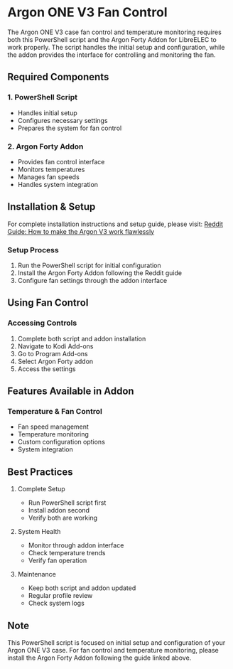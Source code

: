 # Argon ONE V3 Fan Control

The Argon ONE V3 case fan control and temperature monitoring requires both this PowerShell script and the Argon Forty Addon for LibreELEC to work properly. The script handles the initial setup and configuration, while the addon provides the interface for controlling and monitoring the fan.

## Required Components

### 1. PowerShell Script
- Handles initial setup
- Configures necessary settings
- Prepares the system for fan control

### 2. Argon Forty Addon
- Provides fan control interface
- Monitors temperatures
- Manages fan speeds
- Handles system integration

## Installation & Setup

For complete installation instructions and setup guide, please visit:
[Reddit Guide: How to make the Argon V3 work flawlessly](https://www.reddit.com/r/libreELEC/comments/1hxsc2a/guide_how_to_make_the_argon_v3_work_flawlessly/)

### Setup Process
1. Run the PowerShell script for initial configuration
2. Install the Argon Forty Addon following the Reddit guide
3. Configure fan settings through the addon interface

## Using Fan Control

### Accessing Controls
1. Complete both script and addon installation
2. Navigate to Kodi Add-ons
3. Go to Program Add-ons
4. Select Argon Forty addon
5. Access the settings

## Features Available in Addon

### Temperature & Fan Control
- Fan speed management
- Temperature monitoring
- Custom configuration options
- System integration

## Best Practices

1. Complete Setup
   - Run PowerShell script first
   - Install addon second
   - Verify both are working

2. System Health
   - Monitor through addon interface
   - Check temperature trends
   - Verify fan operation

3. Maintenance
   - Keep both script and addon updated
   - Regular profile review
   - Check system logs

## Note
This PowerShell script is focused on initial setup and configuration of your Argon ONE V3 case. For fan control and temperature monitoring, please install the Argon Forty Addon following the guide linked above. 